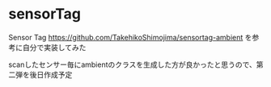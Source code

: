 # sensorTag
Sensor Tag
https://github.com/TakehikoShimojima/sensortag-ambient
を参考に自分で実装してみた

scanしたセンサー毎にambientのクラスを生成した方が良かったと思うので、第二弾を後日作成予定
